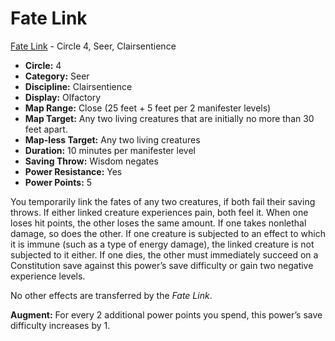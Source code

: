 # Fate Link

[Fate Link](/Psionics/F/FateLink.md) - Circle 4, Seer, Clairsentience

- **Circle:** 4
- **Category:** Seer
- **Discipline:** Clairsentience
- **Display:** Olfactory
- **Map Range:** Close (25 feet + 5 feet per 2 manifester levels)
- **Map Target:** Any two living creatures that are initially no more than 30 feet apart.
- **Map-less Target:** Any two living creatures
- **Duration:** 10 minutes per manifester level
- **Saving Throw:** Wisdom negates
- **Power Resistance:** Yes
- **Power Points:** 5

You temporarily link the fates of any two creatures, if both fail their saving throws. If either linked creature experiences pain, both feel it. When one loses hit points, the other loses the same amount. If one takes nonlethal damage, so does the other. If one creature is subjected to an effect to which it is immune (such as a type of energy damage), the linked creature is not subjected to it either. If one dies, the other must immediately succeed on a Constitution save against this power’s save difficulty or gain two negative experience levels.

No other effects are transferred by the *Fate Link*.

**Augment:** For every 2 additional power points you spend, this power’s save difficulty increases by 1.
